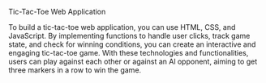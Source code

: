 Tic-Tac-Toe Web Application

To build a tic-tac-toe web application, you can use HTML, CSS, and JavaScript. By implementing functions to handle user clicks, track game state, and check for winning conditions, you can create an interactive and engaging tic-tac-toe game. With these technologies and functionalities, users can play against each other or against an Al opponent, aiming to get three markers in a row to win the game.